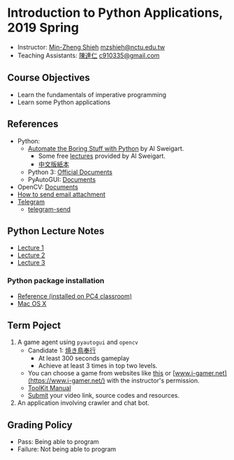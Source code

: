 # Introduction to Python Applications, 2019 Spring

+   Instructor: [Min-Zheng Shieh](mailto:mzshieh@nctu.edu.tw) mzshieh@nctu.edu.tw
+   Teaching Assistants: [陳達仁](mailto:c910335@gmail.com) c910335@gmail.com

## Course Objectives

+   Learn the fundamentals of imperative programming
+   Learn some Python applications

## References

+   Python: 
    + [Automate the Boring Stuff with Python](https://automatetheboringstuff.com/) by Al Sweigart.
        +   Some free [lectures](https://www.youtube.com/playlist?list=PL0-84-yl1fUnRuXGFe_F7qSH1LEnn9LkW) provided by Al Sweigart.
        +   [中文版紙本](https://www.tenlong.com.tw/products/9789864762729)
    +   Python 3: [Official Documents](https://docs.python.org/3/)
    +   PyAutoGUI: [Documents](https://pyautogui.readthedocs.io/en/latest/)
+   OpenCV: [Documents](https://docs.opencv.org/)
+	[How to send email attachment](https://stackoverflow.com/questions/3362600/how-to-send-email-attachments)
+	[Telegram](https://telegram.org/)
    +	[telegram-send](https://pypi.org/project/telegram-send/)

## Python Lecture Notes

+ [Lecture 1](https://hackmd.io/s/rJ6hmNpUN)
+ [Lecture 2](https://hackmd.io/s/ByMfXEPDN)
+ [Lecture 3](https://hackmd.io/s/HJmvTOrcV)

### Python package installation

+ [Reference (installed on PC4 classroom)](https://hackmd.io/Y-nIHhTrTyW8B42vH14YYw)
+ [Mac OS X](https://hackmd.io/s/S1WCZqluE)

## Term Poject

1. A game agent using `pyautogui` and `opencv`
	+ Candidate 1: [焼き鳥奉行](http://games.twtop.net/fgameplay.php?id=2424)
		+ At least 300 seconds gameplay
		+ Achieve at least 3 times in top two levels.
	+ You can choose a game from websites like [this](http://games.twtop.net/) or [www.i-gamer.net](https://www.i-gamer.net/) with the instructor's permission.
    + [ToolKit Manual](https://hackmd.io/s/B1LbJaRjm)
	+ [Submit](https://forms.gle/uwttX6awhZjH74JY9) your video link, source 
codes and resources.
2. An application involving crawler and chat bot.

## Grading Policy

+   Pass: Being able to program
+   Failure: Not being able to program
